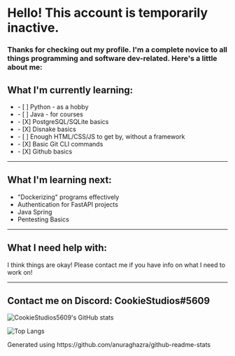 

<!--
**CookieStudios5609/CookieStudios5609** is a ✨ _special_ ✨ repository because its `README.md` (this file) appears on your GitHub profile.

Here are some ideas to get you started:

- 🔭 I’m currently working on ...
- 🌱 I’m currently learning ...
- 👯 I’m looking to collaborate on ...
- 🤔 I’m looking for help with ...
- 💬 Ask me about ...
- 📫 How to reach me: ...
- 😄 Pronouns: ...
- ⚡ Fun fact: ...
-->
# Hello! This account is temporarily inactive. 
### Thanks for checking out my profile. I'm a complete novice to all things programming and software dev-related. Here's a little about me:

## What I'm currently learning:
<ul>
  <li>- [ ] Python - as a hobby</li>
  <li>- [ ] Java - for courses</li>
  <li>- [X] PostgreSQL/SQLite basics</li>
  <li>- [X] Disnake basics</li>
  <li>- [ ] Enough HTML/CSS/JS to get by, without a framework</li>
  <li>- [X] Basic Git CLI commands</li>
  <li>- [X] Github basics</li>
</ul>

---

## What I'm learning next:
<ul>
  <li>"Dockerizing" programs effectively</li>
  <li>Authentication for FastAPI projects</li>
  <li>Java Spring</li>
  <li>Pentesting Basics</li>
</ul>

---

## What I need help with:
<p> I think things are okay! Please contact me if you have info on what I need to work on! </p>


---

## Contact me on Discord: CookieStudios#5609

![CookieStudios5609's GitHub stats](https://github-readme-stats.vercel.app/api?username=cookiestudios5609&show_icons=true&theme=algolia&count_private=true)

![Top Langs](https://github-readme-stats.vercel.app/api/top-langs/?username=cookiestudios5609&layout=compact&theme=algolia&count_private=true)

<p> Generated using https://github.com/anuraghazra/github-readme-stats</p>
